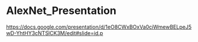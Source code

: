 # AlexNet_Presentation
https://docs.google.com/presentation/d/1eO8CWxBOxVa0ciWmewBELpeJ5wD-YhtHY3cNTSlCK3M/edit#slide=id.p

